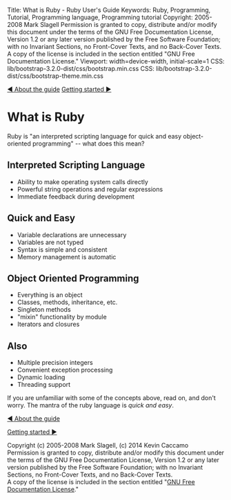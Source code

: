 Title: What is Ruby - Ruby User's Guide
Keywords: Ruby, Programming, Tutorial, Programming language, Programming tutorial
Copyright: 2005-2008 Mark Slagell
           Permission is granted to copy, distribute and/or modify this document under the terms of the GNU Free Documentation License, Version 1.2 or any later version published by the Free Software Foundation; with no Invariant Sections, no Front-Cover Texts, and no Back-Cover Texts.
           A copy of the license is included in the section entitled "GNU Free Documentation License."
Viewport: width=device-width, initial-scale=1
CSS: lib/bootstrap-3.2.0-dist/css/bootstrap.min.css
CSS: lib/bootstrap-3.2.0-dist/css/bootstrap-theme.min.css

<div class="container">
<!-- Previous page -->
<a href="about.html" class="btn btn-default">&#9668; About the guide</a>
<!-- Next page -->
<a href="getstarted.html" class="btn btn-default">Getting started &#9658;</a>

What is Ruby
============

Ruby is "an interpreted scripting language for quick and easy
object-oriented programming" -- what does this mean?

Interpreted Scripting Language
------------------------------

- Ability to make operating system calls directly
- Powerful string operations and regular expressions
- Immediate feedback during development

Quick and Easy
--------------

- Variable declarations are unnecessary
- Variables are not typed
- Syntax is simple and consistent
- Memory management is automatic

Object Oriented Programming
---------------------------

- Everything is an object
- Classes, methods, inheritance, etc.
- Singleton methods
- "mixin" functionality by module
- Iterators and closures

Also
------

- Multiple precision integers
- Convenient exception processing
- Dynamic loading
- Threading support

If you are unfamiliar with some of the concepts above, read on, and
don't worry. The mantra of the ruby language is *quick and easy*.

<!-- Previous page -->
<a href="about.html" class="btn btn-default">&#9668; About the guide</a>
<!-- Next page -->
<a href="getstarted.html" class="btn btn-default">Getting started &#9658;</a>

Copyright (c) 2005-2008 Mark Slagell, (c) 2014 Kevin Caccamo  
Permission is granted to copy, distribute and/or modify this document under the terms of the GNU Free Documentation License, Version 1.2 or any later version published by the Free Software Foundation; with no Invariant Sections, no Front-Cover Texts, and no Back-Cover Texts.  
A copy of the license is included in the section entitled "[GNU Free Documentation License](license.html)."

</div>
<script src="lib/jquery-1.11.1.min.js"></script>
<script src="lib/bootstrap-3.2.0-dist/js/bootstrap.min.js"></script>
<script src="kbdnav.js"></script>
